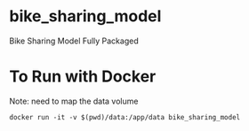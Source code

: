 # bike_sharing_model
Bike Sharing Model Fully Packaged

# To Run with Docker

Note: need to map the data volume
```
docker run -it -v $(pwd)/data:/app/data bike_sharing_model
```


